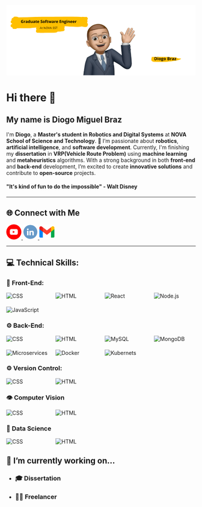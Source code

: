 ![page image](image.png)
# Hi there 👋
## My name is **Diogo Miguel Braz**

I'm **Diogo**, a **Master's student in Robotics and Digital Systems** at **NOVA School of Science and Technology**. 🚀
I’m passionate about **robotics**, **artificial intelligence**, and **software development**. Currently, I'm finishing my **dissertation** in **VRP(Vehicle Route Problem)** using **machine learning** and **metaheuristics** algorithms. With a strong background in both **front-end** and **back-end** development, I’m excited to create **innovative solutions** and contribute to **open-source** projects.

#### "It's kind of fun to do the impossible" - Walt Disney
___

## 🌐 **Connect with Me**

<div style={display:flex}>
    <a href="https://www.linkedin.com/in/yourprofile">
    <img src="image-1.png" width="40" height="40">
    </a>
    <a href="https://www.linkedin.com/in/yourprofile">
    <img src="image-2.png" width="40" height="40">
    </a>
    <a href="https://www.linkedin.com/in/yourprofile">
    <img src="image-3.png" width="40" height="40">
    </a>
</div>  

___
## 💻 Technical Skills: 
###  🌇 **Front-End:**


<div style="display: grid; grid-template-columns: repeat(4, 1fr); gap: 20px;">
  <div>
    <img src="https://img.shields.io/badge/Code-CSS3-green" alt="CSS" />
  </div>
  <div>
    <img src="https://img.shields.io/badge/Code-HTML5-orange" alt="HTML" />
  </div>
  <div>
    <img src="https://img.shields.io/badge/Framework-React-blue" alt="React" />
  </div>
  <div>
    <img src="https://img.shields.io/badge/Framework-TailwindCSS-lightblue" alt="Node.js" /> 
  </div>
  <div>
    <img src="https://img.shields.io/badge/Code-JavaScript-yellow" alt="JavaScript" /> 
  </div>
</div>

###  ⚙️ **Back-End:**


<div style="display: grid; grid-template-columns: repeat(4, 1fr); gap: 20px;">
  <div>
    <img src="https://img.shields.io/badge/Framework-NodeJS-lightgreen" alt="CSS" />
  </div>
  <div>
    <img src="https://img.shields.io/badge/Framework-ExpressJS-green" alt="HTML" />
  </div>
  <div>
    <img src="https://img.shields.io/badge/Database-MySQL-blue" alt="MySQL" />
  </div>
  <div>
    <img src="https://img.shields.io/badge/Database-MongoDB-darkgreen" alt="MongoDB" /> 
  </div>
  <div>
    <img src="https://img.shields.io/badge/Tech-Microservices-white" alt="Microservices" /> 
  </div>
  <div>
    <img src="https://img.shields.io/badge/Tech-Docker-blue" alt="Docker" /> 
  </div>
  <div>
    <img src="https://img.shields.io/badge/Tech-Kubernets-orange" alt="Kubernets" /> 
  </div>
</div>

###  ⚙️ **Version Control:**


<div style="display: grid; grid-template-columns: repeat(4, 1fr); gap: 20px;">
  <div>
    <img src="https://img.shields.io/badge/Tech-Git-lightgreen" alt="CSS" />
  </div>
  <div>
    <img src="https://img.shields.io/badge/Tech-GitHub-purple" alt="HTML" />
  </div>
  
</div>

### 👁️ **Computer Vision**
<div style="display: grid; grid-template-columns: repeat(4, 1fr); gap: 20px;">
  <div>
    <img src="https://img.shields.io/badge/Framework-OpenCV-lightgreen" alt="CSS" />
  </div>
  <div>
    <img src="https://img.shields.io/badge/Framework-YOLO-green" alt="HTML" />
  </div>
  
</div>

### 🧪  **Data Science**
<div style="display: grid; grid-template-columns: repeat(4, 1fr); gap: 20px;">
  <div>
    <img src="https://img.shields.io/badge/Framework-Pandas-yellow" alt="CSS" />
  </div>
  <div>
    <img src="https://img.shields.io/badge/Framework-Numpy-lightblue" alt="HTML" />
  </div>
</div>

## 🔭 I’m currently working on...

 - ### 🎓 Dissertation

 - ### 👨‍💻 Freelancer




